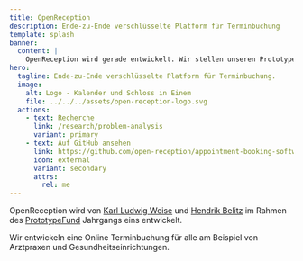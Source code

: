 ```yaml
---
title: OpenReception
description: Ende-zu-Ende verschlüsselte Platform für Terminbuchung
template: splash
banner:
  content: |
    OpenReception wird gerade entwickelt. Wir stellen unseren Prototypen beim <a href="https://www.prototypefund.de/" target="_blank" class="underline">DemoDay des PrototypeFunds</a> am 28. November 2025 vor.
hero:
  tagline: Ende-zu-Ende verschlüsselte Platform für Terminbuchung.
  image:
    alt: Logo - Kalender und Schloss in Einem
    file: ../../../assets/open-reception-logo.svg
  actions:
    - text: Recherche
      link: /research/problem-analysis
      variant: primary
    - text: Auf GitHub ansehen
      link: https://github.com/open-reception/appointment-booking-software
      icon: external
      variant: secondary
      attrs:
        rel: me
---
```


OpenReception wird von [Karl Ludwig Weise](https://ludwigweise.de) und [Hendrik Belitz](https://innovation-through-understanding.de/) im Rahmen des [PrototypeFund](https://prototypefund.de/) Jahrgangs eins entwickelt.

Wir entwickeln eine Online Terminbuchung für alle am Beispiel von Arztpraxen und Gesundheitseinrichtungen.
